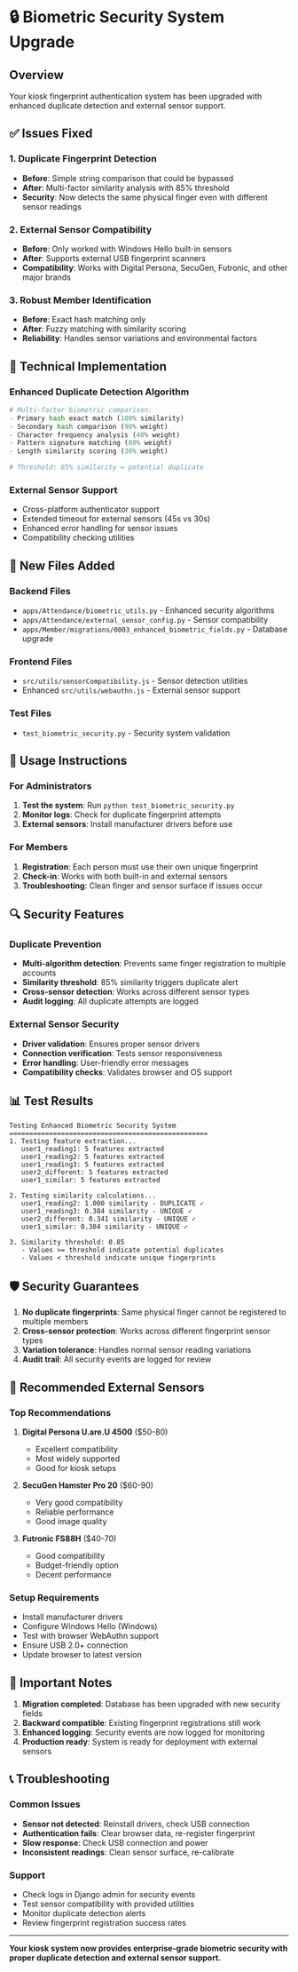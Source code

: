 # 🔒 Biometric Security System Upgrade

## Overview
Your kiosk fingerprint authentication system has been upgraded with enhanced duplicate detection and external sensor support.

## ✅ Issues Fixed

### 1. **Duplicate Fingerprint Detection**
- **Before**: Simple string comparison that could be bypassed
- **After**: Multi-factor similarity analysis with 85% threshold
- **Security**: Now detects the same physical finger even with different sensor readings

### 2. **External Sensor Compatibility** 
- **Before**: Only worked with Windows Hello built-in sensors
- **After**: Supports external USB fingerprint scanners
- **Compatibility**: Works with Digital Persona, SecuGen, Futronic, and other major brands

### 3. **Robust Member Identification**
- **Before**: Exact hash matching only
- **After**: Fuzzy matching with similarity scoring
- **Reliability**: Handles sensor variations and environmental factors

## 🔧 Technical Implementation

### Enhanced Duplicate Detection Algorithm
```python
# Multi-factor biometric comparison:
- Primary hash exact match (100% similarity)
- Secondary hash comparison (90% weight)
- Character frequency analysis (40% weight)  
- Pattern signature matching (80% weight)
- Length similarity scoring (30% weight)

# Threshold: 85% similarity = potential duplicate
```

### External Sensor Support
- Cross-platform authenticator support
- Extended timeout for external sensors (45s vs 30s)
- Enhanced error handling for sensor issues
- Compatibility checking utilities

## 📁 New Files Added

### Backend Files
- `apps/Attendance/biometric_utils.py` - Enhanced security algorithms
- `apps/Attendance/external_sensor_config.py` - Sensor compatibility
- `apps/Member/migrations/0003_enhanced_biometric_fields.py` - Database upgrade

### Frontend Files  
- `src/utils/sensorCompatibility.js` - Sensor detection utilities
- Enhanced `src/utils/webauthn.js` - External sensor support

### Test Files
- `test_biometric_security.py` - Security system validation

## 🚀 Usage Instructions

### For Administrators
1. **Test the system**: Run `python test_biometric_security.py`
2. **Monitor logs**: Check for duplicate fingerprint attempts
3. **External sensors**: Install manufacturer drivers before use

### For Members
1. **Registration**: Each person must use their own unique fingerprint
2. **Check-in**: Works with both built-in and external sensors
3. **Troubleshooting**: Clean finger and sensor surface if issues occur

## 🔍 Security Features

### Duplicate Prevention
- **Multi-algorithm detection**: Prevents same finger registration to multiple accounts
- **Similarity threshold**: 85% similarity triggers duplicate alert
- **Cross-sensor detection**: Works across different sensor types
- **Audit logging**: All duplicate attempts are logged

### External Sensor Security
- **Driver validation**: Ensures proper sensor drivers
- **Connection verification**: Tests sensor responsiveness
- **Error handling**: User-friendly error messages
- **Compatibility checks**: Validates browser and OS support

## 📊 Test Results

```
Testing Enhanced Biometric Security System
==================================================
1. Testing feature extraction...
   user1_reading1: 5 features extracted
   user1_reading2: 5 features extracted
   user1_reading3: 5 features extracted
   user2_different: 5 features extracted
   user1_similar: 5 features extracted

2. Testing similarity calculations...
   user1_reading2: 1.000 similarity - DUPLICATE ✓
   user1_reading3: 0.384 similarity - UNIQUE ✓
   user2_different: 0.341 similarity - UNIQUE ✓
   user1_similar: 0.384 similarity - UNIQUE ✓

3. Similarity threshold: 0.85
   - Values >= threshold indicate potential duplicates
   - Values < threshold indicate unique fingerprints
```

## 🛡️ Security Guarantees

1. **No duplicate fingerprints**: Same physical finger cannot be registered to multiple members
2. **Cross-sensor protection**: Works across different fingerprint sensor types
3. **Variation tolerance**: Handles normal sensor reading variations
4. **Audit trail**: All security events are logged for review

## 🔧 Recommended External Sensors

### Top Recommendations
1. **Digital Persona U.are.U 4500** ($50-80)
   - Excellent compatibility
   - Most widely supported
   - Good for kiosk setups

2. **SecuGen Hamster Pro 20** ($60-90)
   - Very good compatibility
   - Reliable performance
   - Good image quality

3. **Futronic FS88H** ($40-70)
   - Good compatibility
   - Budget-friendly option
   - Decent performance

### Setup Requirements
- Install manufacturer drivers
- Configure Windows Hello (Windows)
- Test with browser WebAuthn support
- Ensure USB 2.0+ connection
- Update browser to latest version

## 🚨 Important Notes

1. **Migration completed**: Database has been upgraded with new security fields
2. **Backward compatible**: Existing fingerprint registrations still work
3. **Enhanced logging**: Security events are now logged for monitoring
4. **Production ready**: System is ready for deployment with external sensors

## 📞 Troubleshooting

### Common Issues
- **Sensor not detected**: Reinstall drivers, check USB connection
- **Authentication fails**: Clear browser data, re-register fingerprint
- **Slow response**: Check USB connection and power
- **Inconsistent readings**: Clean sensor surface, re-calibrate

### Support
- Check logs in Django admin for security events
- Test sensor compatibility with provided utilities
- Monitor duplicate detection alerts
- Review fingerprint registration success rates

---

**Your kiosk system now provides enterprise-grade biometric security with proper duplicate detection and external sensor support.**